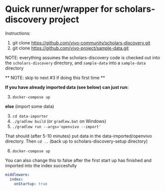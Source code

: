 # Quick runner/wrapper for scholars-discovery project

Instructions:

1) git clone https://github.com/vivo-community/scholars-discovery.git 
2) git clone https://github.com/vivo-project/sample-data.git

NOTE: everything assumes the scholars-discovery code is checked out into the 
`scholars-discovery` directory, and `sample-data` into a
`sample-data` directory

** NOTE: skip to next #3 if doing this first time **

**If you have already imported data (see below) can just run:**

3) `docker-compose up`

**else** (import some data)

3) `cd data-importer`
4) `./gradlew build` (or `gradlew.bat` on Windows)
5) `./gradlew run --args='openvivo --import'`

That should (after 5-10 minutes) put data in the data-imported/openvivo
directory.  Then `cd ..` (back up to scholars-discovery-setup directory)

6) `docker-compose up`

You can also change this to false after the first start up has finished
and imported into the index succesfully

```yaml
middleware:
  index:
    onStartup: true
```


